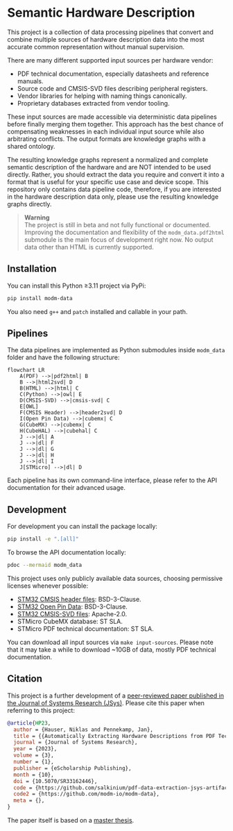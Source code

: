 <!--webignore-->
# Semantic Hardware Description
<!--/webignore-->

This project is a collection of data processing pipelines that convert and
combine multiple sources of hardware description data into the most accurate
common representation without manual supervision.

There are many different supported input sources per hardware vendor:

- PDF technical documentation, especially datasheets and reference manuals.
- Source code and CMSIS-SVD files describing peripheral registers.
- Vendor libraries for helping with naming things canonically.
- Proprietary databases extracted from vendor tooling.

These input sources are made accessible via deterministic data pipelines before
finally merging them together. This approach has the best chance of
compensating weaknesses in each individual input source while also arbitrating
conflicts. The output formats are knowledge graphs with a shared ontology.

The resulting knowledge graphs represent a normalized and complete semantic
description of the hardware and are NOT intended to be used directly. Rather,
you should extract the data you require and convert it into a format that is
useful for your specific use case and device scope. This repository only
contains data pipeline code, therefore, if you are interested in the hardware
description data only, please use the resulting knowledge graphs directly.

> **Warning**  
> The project is still in beta and not fully functional or documented.
> Improving the documentation and flexibility of the `modm_data.pdf2html`
> submodule is the main focus of development right now.
> No output data other than HTML is currently supported.


## Installation

You can install this Python ≥3.11 project via PyPi:

```sh
pip install modm-data
```

You also need `g++` and `patch` installed and callable in your path.


## Pipelines

<!--pipelines-->
The data pipelines are implemented as Python submodules inside `modm_data`
folder and have the following structure:

```mermaid
flowchart LR
    A(PDF) -->|pdf2html| B
    B -->|html2svd| D
    B(HTML) -->|html| C
    C(Python) -->|owl| E
    D(CMSIS-SVD) -->|cmsis-svd| C
    E[OWL]
    F(CMSIS Header) -->|header2svd| D
    I(Open Pin Data) -->|cubemx| C
    G(CubeMX) -->|cubemx| C
    H(CubeHAL) -->|cubehal| C
    J -->|dl| A
    J -->|dl| F
    J -->|dl| G
    J -->|dl| H
    J -->|dl| I
    J[STMicro] -->|dl| D
```
<!--/pipelines-->

Each pipeline has its own command-line interface, please refer to the API
documentation for their advanced usage.

<!--webignore-->
## Development

For development you can install the package locally:

```sh
pip install -e ".[all]"
```

To browse the API documentation locally:

```sh
pdoc --mermaid modm_data
```

<!--inputsources-->
This project uses only publicly available data sources, choosing permissive
licenses whenever possible:

- [STM32 CMSIS header files](https://github.com/modm-io/cmsis-header-stm32): BSD-3-Clause.
- [STM32 Open Pin Data](https://github.com/STMicroelectronics/STM32_open_pin_data): BSD-3-Clause.
- [STM32 CMSIS-SVD files](https://github.com/modm-io/cmsis-svd-stm32): Apache-2.0.
- STMicro CubeMX database: ST SLA.
- STMicro PDF technical documentation: ST SLA.

You can download all input sources via `make input-sources`. Please note that it
may take a while to download ~10GB of data, mostly PDF technical documentation.
<!--/inputsources--><!--/webignore-->

## Citation

This project is a further development of a [peer-reviewed paper published in the
Journal of Systems Research (JSys)](http://dx.doi.org/10.5070/SR33162446).
Please cite this paper when referring to this project:

```bib
@article{HP23,
  author = {Hauser, Niklas and Pennekamp, Jan},
  title = {{Automatically Extracting Hardware Descriptions from PDF Technical Documentation}},
  journal = {Journal of Systems Research},
  year = {2023},
  volume = {3},
  number = {1},
  publisher = {eScholarship Publishing},
  month = {10},
  doi = {10.5070/SR33162446},
  code = {https://github.com/salkinium/pdf-data-extraction-jsys-artifact},
  code2 = {https://github.com/modm-io/modm-data},
  meta = {},
}
```

The paper itself is based on a [master thesis](https://salkinium.com/master.pdf).

<!--links--><!--/links-->
